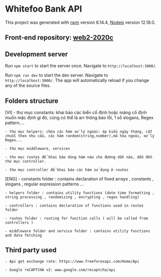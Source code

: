 
# Whitefoo Bank API

This project was generated with [npm](https://github.com/npm/cli) version 6.14.4, [Nodejs](https://github.com/nodejs/node) version 12.18.0.


## Front-end repository: [web2-2020c](https://github.com/ktt45678/web2-2020c)

## Development server

Run `npm start` to start the server once. Navigate to `http://localhost:3000/`.

Run `npm run dev` to start the dev server. Navigate to `http://localhost:3000/`. The app will automatically reload if you change any of the source files.

## Folders structure
[VI]
    - thư mục constants: khai báo các biến cố định hoặc mảng cố định muốn mặc định gì đó, cũng có thể là arr thông báo lỗi, 1 số slogans, Regex pattern....
    
    - thư mục helpers: chứa các hàm xử lý ngoài: ép kiểu ngày tháng, cắt chuỗi theo nhu cầu, các hàm random(string,number),mã hóa ngoài, xử lý Regex...

    - thư mục middleware, services

    - thư mục routes để khai báo dùng hàm nào cho đường dẫn nào, dẫn đến thư mục controller.

    - thư mục controller để khai báo các hàm sử dụng ở routes

[ENG]
    - constants folder : contains declaration of fixed arrays , constants , slogans , regular expression patterns ...

    - helpers folder : contains utility functions (date time formatting , string processing , randomizing , encrypting , regex handling)

    - controllers : contains declaration of functions used in routes folder

    - routes folder : routing for function calls ( will be called from controllers )

    - middleware folder and service folder : contains utility functions and data fetching
    
## Third party used
    - Api get exchange rate: https://www.freeforexapi.com/Home/Api

    - Google reCAPTCHA v2: www.google.com/recaptcha/api
